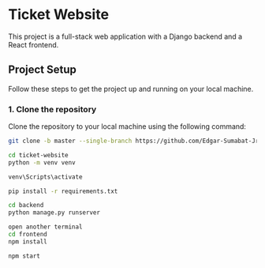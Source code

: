 # Ticket Website

This project is a full-stack web application with a Django backend and a React frontend.

## Project Setup

Follow these steps to get the project up and running on your local machine.

### 1. Clone the repository

Clone the repository to your local machine using the following command:

```bash
git clone -b master --single-branch https://github.com/Edgar-Sumabat-Jr/ticket-website.git

cd ticket-website
python -m venv venv

venv\Scripts\activate

pip install -r requirements.txt

cd backend
python manage.py runserver

open another terminal
cd frontend
npm install

npm start

